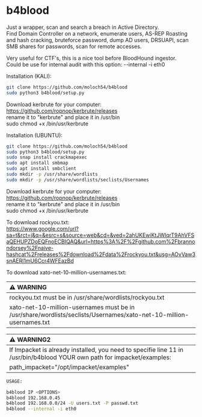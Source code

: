 # b4blood
Just a wrapper, scan and search a breach in Active Directory.  
Find Domain Controller on a network, enumerate users, AS-REP Roasting and hash cracking, bruteforce password, dump AD users, DRSUAPI, scan SMB shares for passwords, scan for remote accesses.  

Very useful for CTF's, this is a nice tool before BloodHound ingestor.  
Could be use for internal audit with this option: --internal -i eth0  


Installation (KALI):  
```sh
git clone https://github.com/moloch54/b4blood  
sudo python3 b4blood/setup.py  
```
Download kerbrute for your computer:  
https://github.com/ropnop/kerbrute/releases  
rename it to "kerbrute" and place it in /usr/bin  
sudo chmod +x /bin/usr/kerbrute  


Installation (UBUNTU):  
```sh
git clone https://github.com/moloch54/b4blood  
sudo python3 b4blood/setup.py 
sudo snap install crackmapexec    
sudo apt install smbmap  
sudo apt install smbclient  
sudo mkdir -p /usr/share/wordlists  
sudo mkdir -p /usr/share/wordlists/seclists/Usernames   
```  
Download kerbrute for your computer:  
https://github.com/ropnop/kerbrute/releases  
rename it to "kerbrute" and place it in /usr/bin  
 sudo chmod +x /bin/usr/kerbrute  

To download rockyou.txt:  
https://www.google.com/url?sa=t&rct=j&q=&esrc=s&source=web&cd=&ved=2ahUKEwiKtJWIqrT9AhVFSaQEHUPZDoEQFnoECBIQAQ&url=https%3A%2F%2Fgithub.com%2Fbrannondorsey%2Fnaive-hashcat%2Freleases%2Fdownload%2Fdata%2Frockyou.txt&usg=AOvVaw3snAERl1mU6Ccr4WFEazBd  

To download xato-net-10-million-usernames.txt:  


| :warning: WARNING                                     |
|:------------------------------------------------------|
|rockyou.txt must be in /usr/share/wordlists/rockyou.txt|  
|xato-net-10-million-usernames must be in /usr/share/wordlists/seclists/Usernames/xato-net-10-million-usernames.txt| 


| :warning: WARNING2                                                                                                      |
| :-----------------------------------------------------------------------------------------------------------------------|
|If Impacket is already installed, you need to specifie line 11 in /usr/bin/b4blood YOUR own path for impacket/examples:  |   
path_impacket="/opt/impacket/examples"                                                                                    |

```sh
USAGE:  

b4blood IP <OPTIONS>
b4blood 192.168.0.45  
b4blood 192.168.0.0/24 -U users.txt -P passwd.txt  
b4blood --internal -i eth0  
```  


